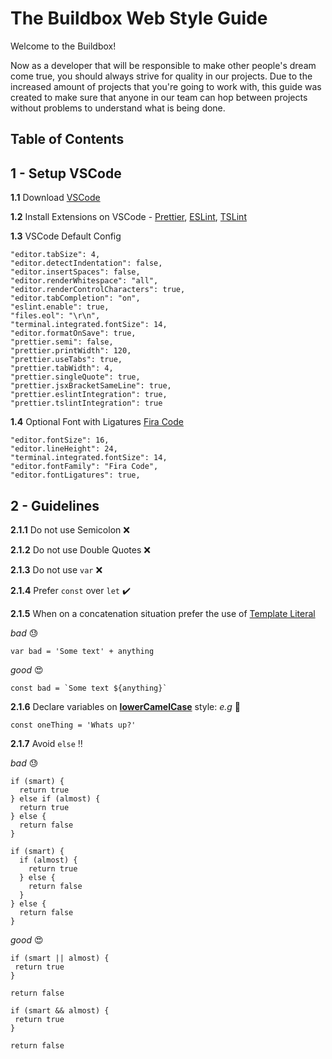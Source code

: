 # The Buildbox Web Style Guide

Welcome to the Buildbox!

Now as a developer that will be responsible to make other people's dream come true, you should always strive for quality in our projects. Due to the increased amount of projects that you're going to work with, this guide was created to make sure that anyone in our team can hop between projects without problems to understand what is being done.

## Table of Contents

## 1 - Setup VSCode

**1.1** Download [VSCode](https://code.visualstudio.com/)

**1.2** Install Extensions on VSCode - [Prettier](https://marketplace.visualstudio.com/items?itemName=esbenp.prettier-vscode), [ESLint](https://marketplace.visualstudio.com/items?itemName=dbaeumer.vscode-eslint),  [TSLint](https://marketplace.visualstudio.com/items?itemName=eg2.tslint)

**1.3** VSCode Default Config
```
"editor.tabSize": 4,
"editor.detectIndentation": false,
"editor.insertSpaces": false,
"editor.renderWhitespace": "all",
"editor.renderControlCharacters": true,
"editor.tabCompletion": "on",
"eslint.enable": true,
"files.eol": "\r\n",
"terminal.integrated.fontSize": 14,
"editor.formatOnSave": true,
"prettier.semi": false,
"prettier.printWidth": 120,
"prettier.useTabs": true,
"prettier.tabWidth": 4,
"prettier.singleQuote": true,
"prettier.jsxBracketSameLine": true,
"prettier.eslintIntegration": true,
"prettier.tslintIntegration": true
 ```
 
**1.4** Optional Font with Ligatures [Fira Code](https://github.com/tonsky/FiraCode)
 ```
"editor.fontSize": 16,
"editor.lineHeight": 24,
"terminal.integrated.fontSize": 14,
"editor.fontFamily": "Fira Code",
"editor.fontLigatures": true,
```

## 2 - Guidelines

**2.1.1** Do not use Semicolon :x:

**2.1.2** Do not use Double Quotes :x:

**2.1.3** Do not use ```var``` :x:

**2.1.4** Prefer ```const``` over ```let``` :heavy_check_mark:

**2.1.5** When on a concatenation situation prefer the use of [Template Literal](https://developer.mozilla.org/pt-BR/docs/Web/JavaScript/Reference/template_strings)

*bad* :sweat:
```
var bad = 'Some text' + anything 
```

*good* :heart_eyes:
```
const bad = `Some text ${anything}`
```

**2.1.6** Declare variables on [**lowerCamelCase**](https://pt.wikipedia.org/wiki/CamelCase) style: *e.g* :speak_no_evil:
```
const oneThing = 'Whats up?'
```

**2.1.7** Avoid ```else``` :bangbang:

*bad* :sweat:
```
if (smart) {
  return true
} else if (almost) {
  return true
} else {
  return false
} 
```
```
if (smart) {
  if (almost) {
    return true
  } else {
    return false
  }
} else {
  return false
} 
```

*good* :heart_eyes:
```
if (smart || almost) {
 return true
}

return false
```
```
if (smart && almost) {
 return true
}

return false
```
